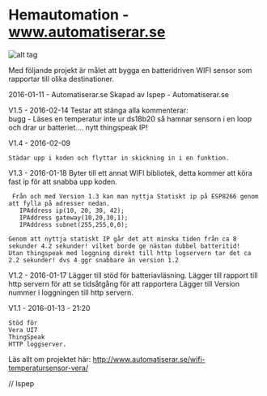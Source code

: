 ﻿# Hemautomation - www.automatiserar.se

![alt tag](https://raw.githubusercontent.com/Ispep/Hemautomation/master/Bilder/Automatiserar.png "Description goes here")

Med följande projekt är målet att bygga en batteridriven WIFI sensor som rapportar till olika destinationer.

2016-01-11 - Automatiserar.se 
Skapad av Ispep - Automatiserar.se 
   
V1.5 - 2016-02-14
	Testar att stänga alla kommenterar: 	
	bugg - Läses en temperatur inte ur ds18b20 så hamnar sensorn i en loop och drar ur batteriet....
	nytt thingspeak IP!
       
V1.4 - 2016-02-09
    
	Städar upp i koden och flyttar in skickning in i en funktion.
         
    
V1.3 - 2016-01-18
     Byter till ett annat WIFI bibliotek, detta kommer att köra fast ip för att snabba upp koden. 
     
     Från och med Version 1.3 kan man nyttja Statiskt ip på ESP8266 genom att fylla på adresser nedan.
       IPAddress ip(10, 20, 30, 42);  
       IPAddress gateway(10,20,30,1);
       IPAddress subnet(255,255,0,0);
       
	Genom att nyttja statiskt IP går det att minska tiden från ca 8 sekunder 4.2 sekunder! vilket borde ge nästan dubbel batteritid!	
	Utan thingspeak med loggning direkt till http logservern tar det ca 2.2 sekunder! dvs 4 ggr snabbare än version 1.2
 
 V1.2 - 2016-01-17 
     Lägger till stöd för batteriavläsning.
     Lägger till rapport till http servern för att se tidsåtgång för att rapportera
     Lägger till Version nummer i loggningen till http servern.
    

V1.1 - 2016-01-13 - 21:20

	Stöd för 
	Vera UI7
	ThingSpeak 
	HTTP loggserver. 

 
Läs allt om projektet här:
http://www.automatiserar.se/wifi-temperatursensor-vera/

// Ispep

